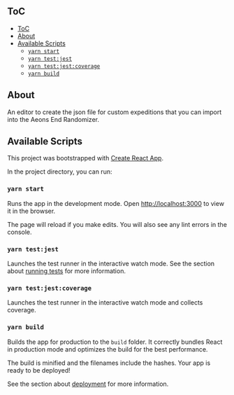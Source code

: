 ## ToC

- [ToC](#toc)
- [About](#about)
- [Available Scripts](#available-scripts)
  - [`yarn start`](#yarn-start)
  - [`yarn test:jest`](#yarn-testjest)
  - [`yarn test:jest:coverage`](#yarn-testjestcoverage)
  - [`yarn build`](#yarn-build)

## About
An editor to create the json file for custom expeditions that you can import into the Aeons End Randomizer.

## Available Scripts

This project was bootstrapped with [Create React App](https://github.com/facebook/create-react-app).

In the project directory, you can run:

### `yarn start`

Runs the app in the development mode.
Open [http://localhost:3000](http://localhost:3000) to view it in the browser.

The page will reload if you make edits.
You will also see any lint errors in the console.

### `yarn test:jest`

Launches the test runner in the interactive watch mode.
See the section about [running tests](https://facebook.github.io/create-react-app/docs/running-tests) for more information.

### `yarn test:jest:coverage`

Launches the test runner in the interactive watch mode and collects coverage.

### `yarn build`

Builds the app for production to the `build` folder.
It correctly bundles React in production mode and optimizes the build for the best performance.

The build is minified and the filenames include the hashes.
Your app is ready to be deployed!

See the section about [deployment](https://facebook.github.io/create-react-app/docs/deployment) for more information.
